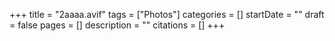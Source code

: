 +++
title = "2aaaa.avif"
tags = ["Photos"]
categories = []
startDate = ""
draft = false
pages = []
description = ""
citations = []
+++
